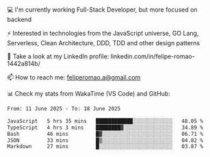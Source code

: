 💻 I'm currently working Full-Stack Developer, but more focused on backend

⚡ Interested in technologies from the JavaScript universe, GO Lang, Serverless, Clean Architecture, DDD, TDD and other design patterns

👥 Take a look at my LinkedIn profile: linkedin.com/in/felipe-romao-1442a814b/

📫 How to reach me: feliperomao.a@gmail.com

📊 Check my stats from WakaTime (VS Code) and GitHub:

<!--START_SECTION:waka-->

```txt
From: 11 June 2025 - To: 18 June 2025

JavaScript   5 hrs 35 mins   ████████████░░░░░░░░░░░░░   48.05 %
TypeScript   4 hrs 3 mins    ████████▓░░░░░░░░░░░░░░░░   34.89 %
Bash         46 mins         █▓░░░░░░░░░░░░░░░░░░░░░░░   06.71 %
JSON         33 mins         █▒░░░░░░░░░░░░░░░░░░░░░░░   04.82 %
Markdown     27 mins         █░░░░░░░░░░░░░░░░░░░░░░░░   03.87 %
```

<!--END_SECTION:waka-->
